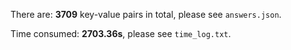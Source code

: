 There are: **3709** key-value pairs in total, please see `answers.json`.

Time consumed: **2703.36s**, please see `time_log.txt`.